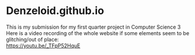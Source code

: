 # Denzeloid.github.io
This is my submission for my first quarter project in Computer Science 3
<br>
Here is a video recording of the whole website if some elements seem to be glitching/out of place:
<br>
https://youtu.be/_TFpP52HquE
